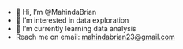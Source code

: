 - 👋 Hi, I’m @MahindaBrian
- 👀 I’m interested in data exploration
- 🌱 I’m currently learning data analysis
- Reach me on email: mahindabrian23@gmail.com

<!---
MahindaBrian/MahindaBrian is a ✨ special ✨ repository because its `README.md` (this file) appears on your GitHub profile.
You can click the Preview link to take a look at your changes.
--->
